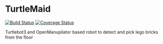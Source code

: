 # TurtleMaid
[![Build Status](https://travis-ci.org/mjerrar/mygit.svg?branch=master)](https://travis-ci.org/mjerrar/mygit) [![Coverage Status](https://coveralls.io/repos/github/mjerrar/TurtleMaid/badge.svg?branch=master)](https://coveralls.io/github/mjerrar/TurtleMaid?branch=master)

Turtlebot3 and OpenManupilator based robot to detect and pick lego bricks from the floor
